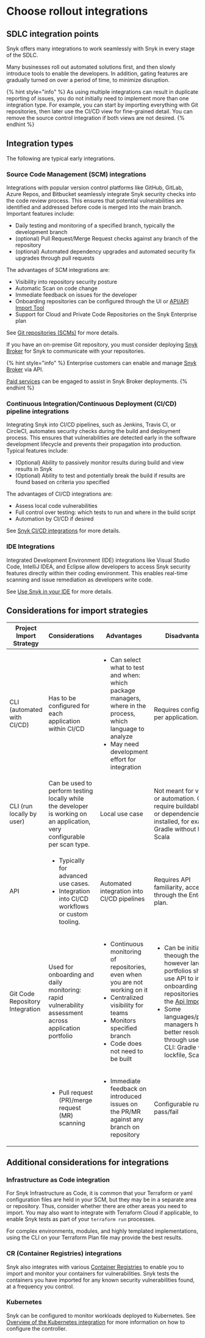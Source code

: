 # Choose rollout integrations

## **SDLC integration points**

Snyk offers many integrations to work seamlessly with Snyk in every stage of the SDLC.&#x20;

Many businesses roll out automated solutions first, and then slowly introduce tools to enable the developers. In addition, gating features are gradually turned on over a period of time, to minimize disruption.

{% hint style="info" %}
As using multiple integrations can result in duplicate reporting of issues, you do not initially need to implement more than one integration type. For example, you can start by importing everything with Git repositories, then later use the CI/CD view for fine-grained detail. You can remove the source control integration if both views are not desired.
{% endhint %}

## Integration types

The following are typical early integrations.

### Source Code Management (SCM) integrations

Integrations with popular version control platforms like GitHub, GitLab, Azure Repos, and Bitbucket seamlessly integrate Snyk security checks into the code review process. This ensures that potential vulnerabilities are identified and addressed before code is merged into the main branch. Important features include:

* Daily testing and monitoring of a specified branch, typically the development branch
* (optional) Pull Request/Merge Request checks against any branch of the repository
* (optional) Automated dependency upgrades and automated security fix upgrades through pull requests

The advantages of SCM integrations are:

* Visibility into repository security posture
* Automatic Scan on code change
* Immediate feedback on issues for the developer
* Onboarding repositories can be configured through the UI or [API/API Import Tool](https://docs.snyk.io/snyk-api-info/other-tools/tool-snyk-api-import)
* Support for Cloud and Private Code Repositories on the Snyk Enterprise plan

See [Git repositories (SCMs)](../../../integrate-with-snyk/git-repositories-scms-integrations-with-snyk/) for more details.

If you have an on-premise Git repository, you must consider deploying [Snyk Broker](https://docs.snyk.io/snyk-admin/snyk-broker) for Snyk to communicate with your repositories.

{% hint style="info" %}
Enterprise customers can enable and manage [Snyk Broker](https://docs.snyk.io/enterprise-setup/snyk-broker) via API.&#x20;

[Paid services](../../../more-info/snyk-terms-of-support-and-services-glossary/snyk-terms-of-support-and-services-glossary.md) can be engaged to assist in Snyk Broker deployments.
{% endhint %}

### Continuous Integration/Continuous Deployment (CI/CD) pipeline integrations

Integrating Snyk into CI/CD pipelines, such as Jenkins, Travis CI, or CircleCI, automates security checks during the build and deployment process. This ensures that vulnerabilities are detected early in the software development lifecycle and prevents their propagation into production. Typical features include:

* (Optional) Ability to passively monitor results during build and view results in Snyk
* (Optional) Ability to test and potentially break the build if results are found based on criteria you specified

The advantages of CI/CD integrations are:

* Assess local code vulnerabilities
* Full control over testing: which tests to run and where in the build script
* Automation by CI/CD if desired

See [Snyk CI/CD integrations](../../../integrate-with-snyk/snyk-ci-cd-integrations/) for more details.

### IDE Integrations

Integrated Development Environment (IDE) integrations like Visual Studio Code, IntelliJ IDEA, and Eclipse allow developers to access Snyk security features directly within their coding environment. This enables real-time scanning and issue remediation as developers write code.&#x20;

See [Use Snyk in your IDE](../../../integrate-with-snyk/ide-tools/) for more details.

## Considerations for import strategies&#x20;

<table><thead><tr><th width="200">Project Import Strategy</th><th>Considerations</th><th>Advantages</th><th>Disadvantages</th></tr></thead><tbody><tr><td>CLI (automated with CI/CD)</td><td>Has to be configured for each application within CI/CD</td><td><ul><li>Can select what to test and when: which package managers, where in the process, which language to analyze</li><li>May need development effort for integration</li></ul></td><td>Requires configuration per application.</td></tr><tr><td>CLI (run locally by user)</td><td>Can be used to perform testing locally while the developer is working on an application, very configurable per scan type.</td><td>Local use case</td><td>Not meant for visibility or automation. Can require buildable code or dependencies to be installed, for example, Gradle without lockfile, Scala</td></tr><tr><td>API</td><td><ul><li>Typically for advanced use cases.</li><li>Integration into CI/CD workflows or custom tooling. </li></ul></td><td>Automated integration into CI/CD pipelines</td><td>Requires API familiarity, access through the  Enterprise plan.</td></tr><tr><td>Git Code Repository Integration</td><td>Used for onboarding and daily monitoring: rapid vulnerability assessment across application portfolio</td><td><p></p><ul><li>Continuous monitoring of repositories, even when you are not working on it</li><li>Centralized visibility for teams</li><li>Monitors specified branch</li><li>Code does not need to be built</li></ul></td><td><ul><li>Can be initiated theough the UI, however larger portfolios should use API to initiate onboarding of repositories with the <a href="https://docs.snyk.io/snyk-api/other-tools/tool-snyk-api-import">Api Import Tool</a></li><li>Some languages/package managers have better resolution through use of  the CLI: Gradle without lockfile, Scala</li></ul></td></tr><tr><td></td><td><ul><li>Pull request (PR)/merge request (MR)  scanning</li></ul></td><td><ul><li>Immediate feedback on introduced issues on the PR/MR against any branch on repository</li></ul></td><td>Configurable rules for pass/fail</td></tr></tbody></table>

## Additional considerations for integrations

### Infrastructure as Code integration

For Snyk Infrastructure as Code, it is common that your Terraform or yaml configuration files are held in your SCM, but they may be in a separate area or repository. Thus, consider whether there are other areas you need to import. You may also want to integrate with Terraform Cloud if applicable, to enable Snyk tests as part of your `terraform run` processes.

For complex environments, modules, and highly templated implementations, using the CLI on your Terraform Plan file may provide the best results.

### CR (Container Registries) integrations

Snyk also integrates with various [Container Registries](../../../integrate-with-snyk/snyk-container-integrations/) to enable you to import and monitor your containers for vulnerabilities. Snyk tests the containers you have imported for any known security vulnerabilities found, at a frequency you control.

### Kubernetes

Snyk can be configured to monitor workloads deployed to Kubernetes. See [Overview of the Kubernetes integration](../../../scan-using-snyk/snyk-container/integrate-with-kubernetes/overview-of-the-kubernetes-integration/) for more information on how to configure the controller.
